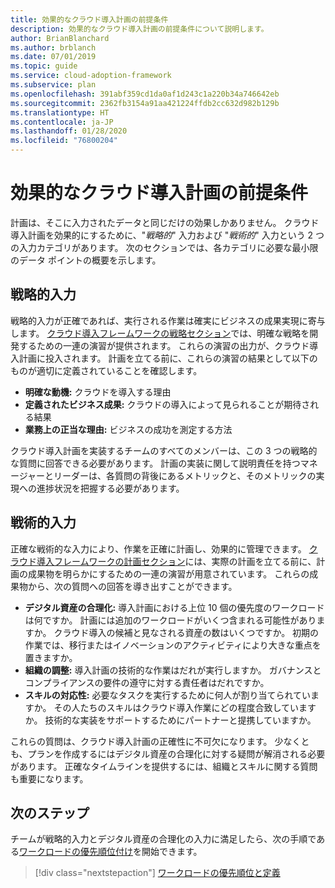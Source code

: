 ```yaml
---
title: 効果的なクラウド導入計画の前提条件
description: 効果的なクラウド導入計画の前提条件について説明します。
author: BrianBlanchard
ms.author: brblanch
ms.date: 07/01/2019
ms.topic: guide
ms.service: cloud-adoption-framework
ms.subservice: plan
ms.openlocfilehash: 391abf359cd1da0af1d243c1a220b34a746642eb
ms.sourcegitcommit: 2362fb3154a91aa421224ffdb2cc632d982b129b
ms.translationtype: HT
ms.contentlocale: ja-JP
ms.lasthandoff: 01/28/2020
ms.locfileid: "76800204"
---
```

# <a name="prerequisites-for-an-effective-cloud-adoption-plan"></a>効果的なクラウド導入計画の前提条件

計画は、そこに入力されたデータと同じだけの効果しかありません。 クラウド導入計画を効果的にするために、"*戦略的*" 入力および "*戦術的*" 入力という 2 つの入力カテゴリがあります。 次のセクションでは、各カテゴリに必要な最小限のデータ ポイントの概要を示します。

## <a name="strategic-inputs"></a>戦略的入力

戦略的入力が正確であれば、実行される作業は確実にビジネスの成果実現に寄与します。 [クラウド導入フレームワークの戦略セクション](../strategy/index.md)では、明確な戦略を開発するための一連の演習が提供されます。 これらの演習の出力が、クラウド導入計画に投入されます。 計画を立てる前に、これらの演習の結果として以下のものが適切に定義されていることを確認します。

- **明確な動機:** クラウドを導入する理由
- **定義されたビジネス成果:** クラウドの導入によって見られることが期待される結果
- **業務上の正当な理由:** ビジネスの成功を測定する方法

クラウド導入計画を実装するチームのすべてのメンバーは、この 3 つの戦略的な質問に回答できる必要があります。 計画の実装に関して説明責任を持つマネージャーとリーダーは、各質問の背後にあるメトリックと、そのメトリックの実現への進捗状況を把握する必要があります。

## <a name="tactical-inputs"></a>戦術的入力

正確な戦術的な入力により、作業を正確に計画し、効果的に管理できます。 [クラウド導入フレームワークの計画セクション](./index.md)には、実際の計画を立てる前に、計画の成果物を明らかにするための一連の演習が用意されています。 これらの成果物から、次の質問への回答を導き出すことができます。

- **デジタル資産の合理化:** 導入計画における上位 10 個の優先度のワークロードは何ですか。 計画には追加のワークロードがいくつ含まれる可能性がありますか。 クラウド導入の候補と見なされる資産の数はいくつですか。 初期の作業では、移行またはイノベーションのアクティビティにより大きな重点を置きますか。
- **組織の調整:** 導入計画の技術的な作業はだれが実行しますか。 ガバナンスとコンプライアンスの要件の遵守に対する責任者はだれですか。
- **スキルの対応性:** 必要なタスクを実行するために何人が割り当てられていますか。 その人たちのスキルはクラウド導入作業にどの程度合致していますか。 技術的な実装をサポートするためにパートナーと提携していますか。

これらの質問は、クラウド導入計画の正確性に不可欠になります。 少なくとも、プランを作成するにはデジタル資産の合理化に対する疑問が解消される必要があります。 正確なタイムラインを提供するには、組織とスキルに関する質問も重要になります。

## <a name="next-steps"></a>次のステップ

チームが戦略的入力とデジタル資産の合理化の入力に満足したら、次の手順である[ワークロードの優先順位付け](./workloads.md)を開始できます。

> [!div class="nextstepaction"]
> [ワークロードの優先順位と定義](./workloads.md)
